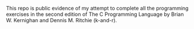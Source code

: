 This repo is public evidence of my attempt to complete all the programming exercises in the second edition of The C Programming Language by Brian W. Kernighan and Dennis M. Ritchie (k-and-r).

